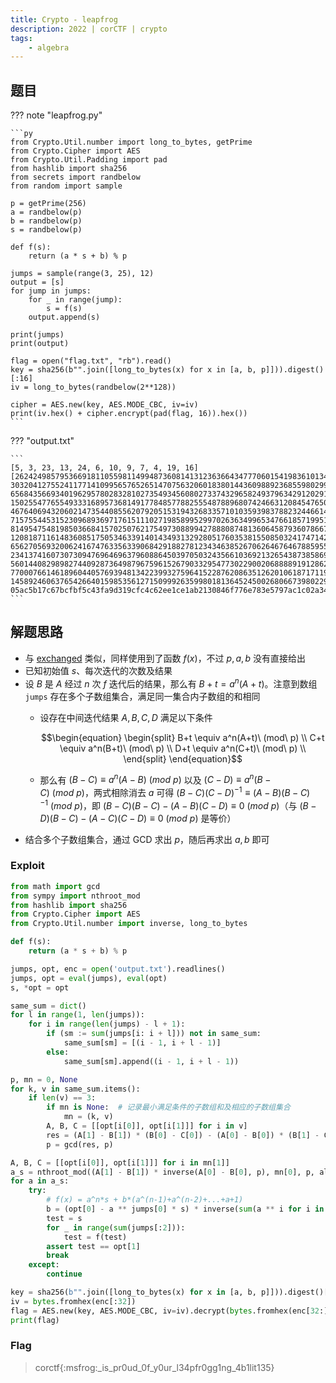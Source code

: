 ```yaml
---
title: Crypto - leapfrog
description: 2022 | corCTF | crypto
tags:
    - algebra
---
```


## 题目

??? note "leapfrog.py"

    ```py
    from Crypto.Util.number import long_to_bytes, getPrime
    from Crypto.Cipher import AES
    from Crypto.Util.Padding import pad
    from hashlib import sha256
    from secrets import randbelow
    from random import sample

    p = getPrime(256)
    a = randbelow(p)
    b = randbelow(p)
    s = randbelow(p)

    def f(s):
        return (a * s + b) % p

    jumps = sample(range(3, 25), 12)
    output = [s]
    for jump in jumps:
        for _ in range(jump):
            s = f(s)
        output.append(s)

    print(jumps)
    print(output)

    flag = open("flag.txt", "rb").read()
    key = sha256(b"".join([long_to_bytes(x) for x in [a, b, p]])).digest()[:16]
    iv = long_to_bytes(randbelow(2**128))

    cipher = AES.new(key, AES.MODE_CBC, iv=iv)
    print(iv.hex() + cipher.encrypt(pad(flag, 16)).hex())
    ```

??? "output.txt"

    ```
    [5, 3, 23, 13, 24, 6, 10, 9, 7, 4, 19, 16]
    [26242498579536691811055981149948736081413123636643477706015419836101346754443, 30320412755241177141099565765265147075632060183801443609889236855980299685595, 65684356693401962957802832810273549345608027337432965824937963429120291339333, 15025547765549333168957368149177848577882555487889680742466312084547650972663, 46764069432060214735440855620792051531943268335710103593983788232446614161424, 71575544531523096893697176151110271985899529970263634996534766185719951232899, 8149547548198503668415702507621754973088994278880874813606458793607866713778, 12081871161483608517505346339140143493132928051760353815508503241747142024697, 65627056932006241674763356339068429188278123434638526706264676467885955099667, 23413741607307309476964696379608864503970503243566103692132654387385869400762, 56014408298982744092873649879675961526790332954773022900206888891912862484806, 77000766146189604405769394813422399327596415228762086351262010618717119973525, 14589246063765426640159853561271509992635998018136452450026806673980229327448]
    05ac5b17c67bcfbf5c43fa9d319cfc4c62ee1ce1ab2130846f776e783e5797ac1c02a34045e4130f3b8111e57397df344bd0e14f3df4f1a822c43c7a89fd4113f9a7702b0b0e0b0473a2cbac25e1dd9c
    ```

## 解题思路

- 与 [exchanged](exchanged.md) 类似，同样使用到了函数 $f(x)$，不过 $p,a,b$ 没有直接给出
- 已知初始值 $s$、每次迭代的次数及结果
- 设 $B$ 是 $A$ 经过 $n$ 次 $f$ 迭代后的结果，那么有 $B + t = a^n(A + t)$。注意到数组 `jumps` 存在多个子数组集合，满足同一集合内子数组的和相同
    - 设存在中间迭代结果 $A,B,C,D$ 满足以下条件

        <div style="text-align: center">

        $$\begin{equation}
            \begin{split}
                B+t \equiv a^n(A+t)\ (mod\ p) \\
                C+t \equiv a^n(B+t)\ (mod\ p)  \\
                D+t \equiv a^n(C+t)\ (mod\ p)  \\
            \end{split}
        \end{equation}$$

        </div>

    - 那么有 $(B-C)\equiv a^n(A-B)\ (mod\ p)$ 以及 $(C-D)\equiv a^n(B-C)\ (mod\ p)$，两式相除消去 $a$ 可得 $(B-C)(C-D)^{-1}\equiv (A-B)(B-C)^{-1}\ (mod\ p)$，即 $(B-C)(B-C)-(A-B)(C-D)\equiv 0\ (mod\ p)$（与 $(B-D)(B-C)-(A-C)(C-D)\equiv 0\ (mod\ p)$ 是等价）
- 结合多个子数组集合，通过 GCD 求出 $p$，随后再求出 $a,b$ 即可

### Exploit

```py
from math import gcd
from sympy import nthroot_mod
from hashlib import sha256
from Crypto.Cipher import AES
from Crypto.Util.number import inverse, long_to_bytes

def f(s):
    return (a * s + b) % p

jumps, opt, enc = open('output.txt').readlines()
jumps, opt = eval(jumps), eval(opt)
s, *opt = opt

same_sum = dict()
for l in range(1, len(jumps)):
    for i in range(len(jumps) - l + 1):
        if (sm := sum(jumps[i: i + l])) not in same_sum:
            same_sum[sm] = [(i - 1, i + l - 1)]
        else:
            same_sum[sm].append((i - 1, i + l - 1))

p, mn = 0, None
for k, v in same_sum.items():
    if len(v) == 3:
        if mn is None:  # 记录最小满足条件的子数组和及相应的子数组集合
            mn = (k, v)
        A, B, C = [[opt[i[0]], opt[i[1]]] for i in v]
        res = (A[1] - B[1]) * (B[0] - C[0]) - (A[0] - B[0]) * (B[1] - C[1])
        p = gcd(res, p)

A, B, C = [[opt[i[0]], opt[i[1]]] for i in mn[1]]
a_s = nthroot_mod((A[1] - B[1]) * inverse(A[0] - B[0], p), mn[0], p, all_roots=True)
for a in a_s:
    try:
        # f(x) = a^n*s + b*(a^(n-1)+a^(n-2)+...+a+1)
        b = (opt[0] - a ** jumps[0] * s) * inverse(sum(a ** i for i in range(jumps[0])), p) % p
        test = s
        for _ in range(sum(jumps[:2])):
            test = f(test)
        assert test == opt[1]
        break
    except:
        continue

key = sha256(b"".join([long_to_bytes(x) for x in [a, b, p]])).digest()[:16]
iv = bytes.fromhex(enc[:32])
flag = AES.new(key, AES.MODE_CBC, iv=iv).decrypt(bytes.fromhex(enc[32:]))
print(flag)
```

### Flag

> corctf{:msfrog:_is_pr0ud_0f_y0ur_l34pfr0gg1ng_4b1lit135}